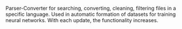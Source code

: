 Parser-Converter for searching, converting, cleaning, filtering files in a specific language. Used in automatic formation of datasets for training neural networks. With each update, the functionality increases.